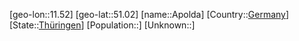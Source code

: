 ﻿---
location: [51.02,11.52]
type: City
tags:
- geo/City


SpocWebEntityId: 28844
isDeleted: false
confidential: public

---
[geo-lon::11.52]
[geo-lat::51.02]
[name::Apolda]
[Country::[Germany](geo/Continent/Europe/Germany.md)]
[State::[Thüringen](geo/Continent/Europe/Germany/Th%C3%BCringen.md)]
[Population::]
[Unknown::]

